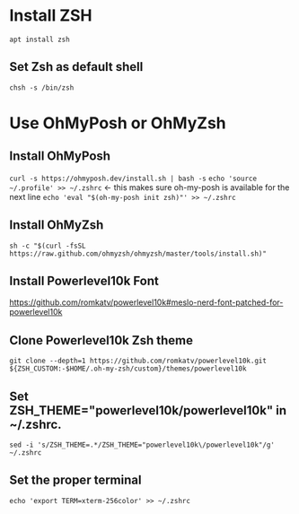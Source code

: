 # Install ZSH
`apt install zsh`

## Set Zsh as default shell
`chsh -s /bin/zsh`

# Use OhMyPosh or OhMyZsh

## Install OhMyPosh
`curl -s https://ohmyposh.dev/install.sh | bash -s`
`echo 'source ~/.profile' >> ~/.zshrc` <- this makes sure oh-my-posh is available for the next line
`echo 'eval "$(oh-my-posh init zsh)"' >> ~/.zshrc`

## Install OhMyZsh
`sh -c "$(curl -fsSL https://raw.github.com/ohmyzsh/ohmyzsh/master/tools/install.sh)"`

## Install Powerlevel10k Font
https://github.com/romkatv/powerlevel10k#meslo-nerd-font-patched-for-powerlevel10k

## Clone Powerlevel10k Zsh theme
`git clone --depth=1 https://github.com/romkatv/powerlevel10k.git ${ZSH_CUSTOM:-$HOME/.oh-my-zsh/custom}/themes/powerlevel10k`

## Set ZSH_THEME="powerlevel10k/powerlevel10k" in ~/.zshrc.

`sed -i 's/ZSH_THEME=.*/ZSH_THEME="powerlevel10k\/powerlevel10k"/g' ~/.zshrc`

## Set the proper terminal

`echo 'export TERM=xterm-256color' >> ~/.zshrc`
